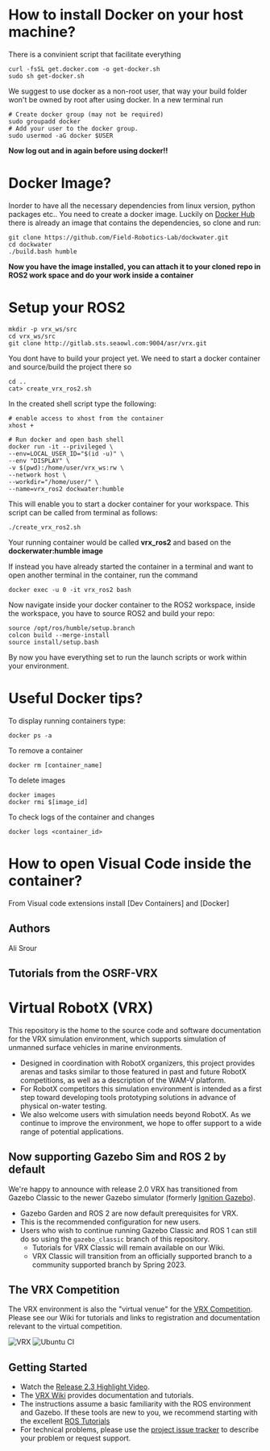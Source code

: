 
# How to install Docker on your host machine?

There is a convinient script that facilitate everything
```
curl -fsSL get.docker.com -o get-docker.sh
sudo sh get-docker.sh
```
We suggest to use docker as a non-root user, that way your build folder won't be owned by root after using docker. In a new terminal run
```
# Create docker group (may not be required)
sudo groupadd docker
# Add your user to the docker group.
sudo usermod -aG docker $USER
```
**Now log out and in again before using docker!!**

# Docker Image?

Inorder to have all the necessary dependencies from linux version, python packages etc.. You need to create a docker image. Luckily on [Docker Hub](https://hub.docker.com/) there is already an image that contains the dependencies, so clone and run:

```
git clone https://github.com/Field-Robotics-Lab/dockwater.git
cd dockwater
./build.bash humble

```
**Now you have the image installed, you can attach it to your cloned repo in ROS2 work space and do your work inside a container**

# Setup your ROS2 

```
mkdir -p vrx_ws/src
cd vrx_ws/src
git clone http://gitlab.sts.seaowl.com:9004/asr/vrx.git
```
You dont have to build your project yet. We need to start a docker container and source/build the project there so

```
cd ..
cat> create_vrx_ros2.sh
```
In the created shell script type the following:

```
# enable access to xhost from the container
xhost +

# Run docker and open bash shell
docker run -it --privileged \
--env=LOCAL_USER_ID="$(id -u)" \
--env "DISPLAY" \
-v $(pwd):/home/user/vrx_ws:rw \
--network host \
--workdir="/home/user/" \
--name=vrx_ros2 dockwater:humble
```

This will enable you to start a docker container for your workspace. This script can be called from terminal as follows:

```
./create_vrx_ros2.sh
```

Your running container would be called **vrx_ros2** and based on the **dockerwater:humble image**

If instead you have already started the container in a terminal and want to open another terminal in the container, run the command
```
docker exec -u 0 -it vrx_ros2 bash
```

Now navigate inside your docker container to the ROS2 workspace, inside the workspace, you have to source ROS2 and build your repo:

```
source /opt/ros/humble/setup.branch
colcon build --merge-install
source install/setup.bash

```

By now you have everything set to run the launch scripts or work within your environment.

# Useful Docker tips?

To display running containers type:

```
docker ps -a
```

To remove a container

```
docker rm [container_name]
```
To delete images

```
docker images
docker rmi $[image_id]
```

To check logs of the container and changes

```
docker logs <container_id>
```

# How to open Visual Code inside the container?

From Visual code extensions install [Dev Containers] and [Docker]


## Authors
Ali Srour <br>


## Tutorials from the OSRF-VRX
# Virtual RobotX (VRX)
This repository is the home to the source code and software documentation for the VRX simulation environment, which supports simulation of unmanned surface vehicles in marine environments.
* Designed in coordination with RobotX organizers, this project provides arenas and tasks similar to those featured in past and future RobotX competitions, as well as a description of the WAM-V platform.
* For RobotX competitors this simulation environment is intended as a first step toward developing tools prototyping solutions in advance of physical on-water testing.
* We also welcome users with simulation needs beyond RobotX. As we continue to improve the environment, we hope to offer support to a wide range of potential applications.

## Now supporting Gazebo Sim and ROS 2 by default
We're happy to announce with release 2.0 VRX has transitioned from Gazebo Classic to the newer Gazebo simulator (formerly [Ignition Gazebo](https://www.openrobotics.org/blog/2022/4/6/a-new-era-for-gazebo)). 
* Gazebo Garden and ROS 2 are now default prerequisites for VRX.
* This is the recommended configuration for new users.
* Users who wish to continue running Gazebo Classic and ROS 1 can still do so using the `gazebo_classic` branch of this repository. 
  * Tutorials for VRX Classic will remain available on our Wiki.
  * VRX Classic will transition from an officially supported branch to a community supported branch by Spring 2023.

## The VRX Competition
The VRX environment is also the "virtual venue" for the [VRX Competition](https://github.com/osrf/vrx/wiki). Please see our Wiki for tutorials and links to registration and documentation relevant to the virtual competition. 

![VRX](images/sydney_regatta_gzsim.png)
![Ubuntu CI](https://github.com/osrf/vrx/workflows/Ubuntu%20CI/badge.svg)

## Getting Started

 * Watch the [Release 2.3 Highlight Video](https://vimeo.com/851696025).
 * The [VRX Wiki](https://github.com/osrf/vrx/wiki) provides documentation and tutorials.
 * The instructions assume a basic familiarity with the ROS environment and Gazebo.  If these tools are new to you, we recommend starting with the excellent [ROS Tutorials](http://wiki.ros.org/ROS/Tutorials)
 * For technical problems, please use the [project issue tracker](https://github.com/osrf/vrx/issues) to describe your problem or request support. 
